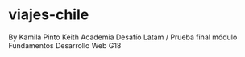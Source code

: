 # viajes-chile
By Kamila Pinto Keith
Academia Desafío Latam / Prueba final módulo Fundamentos Desarrollo Web
G18
